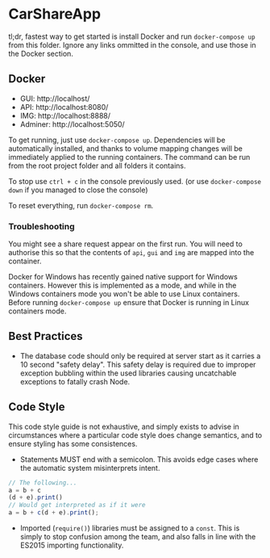 # CarShareApp

tl;dr, fastest way to get started is install Docker and run `docker-compose up` from this folder. Ignore any links ommitted in the console, and use those in the Docker section.

## Docker

- GUI: http://localhost/
- API: http://localhost:8080/
- IMG: http://localhost:8888/
- Adminer: http://localhost:5050/

To get running, just use `docker-compose up`. Dependencies will be automatically installed, and thanks to volume mapping changes will be immediately applied to the running containers. The command can be run from the root project folder and all folders it contains.

To stop use `ctrl + c` in the console previously used. (or use `docker-compose down` if you managed to close the console)

To reset everything, run `docker-compose rm`.

### Troubleshooting

You might see a share request appear on the first run. You will need to authorise this so that the contents of `api`, `gui` and `img` are mapped into the container.

Docker for Windows has recently gained native support for Windows containers. However this is implemented as a mode, and while in the Windows containers mode you won't be able to use Linux containers. Before running `docker-compose up` ensure that Docker is running in Linux containers mode.

## Best Practices

- The database code should only be required at server start as it carries a 10 second "safety delay". This safety delay is required due to improper exception bubbling within the used libraries causing uncatchable exceptions to fatally crash Node.

## Code Style

This code style guide is not exhaustive, and simply exists to advise in circumstances where a particular code style does change semantics, and to ensure styling has some consistences.

- Statements MUST end with a semicolon. This avoids edge cases where the automatic system misinterprets intent.

```js
// The following...
a = b + c
(d + e).print()
// Would get interpreted as if it were
a = b + c(d + e).print();
```

- Imported (`require()`) libraries must be assigned to a `const`. This is simply to stop confusion among the team, and also falls in line with the ES2015 importing functionality.